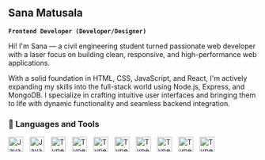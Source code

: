 ## Sana Matusala

**`Frontend Developer (Developer/Designer)`**

Hi! I'm Sana — a civil engineering student turned passionate web developer with a laser focus on building clean, responsive, and high-performance web applications.

With a solid foundation in HTML, CSS, JavaScript, and React, I'm actively expanding my skills into the full-stack world using Node.js, Express, and MongoDB. I specialize in crafting intuitive user interfaces and bringing them to life with dynamic functionality and seamless backend integration.

### 🤖 Languages and Tools

<img align="left" alt="Javascript" width="30px" style ="padding-right:10px;" src="https://cdn.jsdelivr.net/gh/devicons/devicon/icons/git/git-original.svg"/>
<img align="left" alt="Javascript" width="30px" style ="padding-right:10px;" src="https://custom-icon-badges.demolab.com/badge/custom-badge-blue.svg?logo=typescript-icon"/>
<img align="left" alt="Typescript" width="30px" style ="padding-right:10px;" src="https://cdn.jsdelivr.net/gh/devicons/devicon/icons/bash/bash-original.svg"/>
<img align="left" alt="Typescript" width="30px" style ="padding-right:10px;" src="https://cdn.jsdelivr.net/gh/devicons/devicon/icons/github/github-original"/>
<img align="left" alt="Typescript" width="30px" style ="padding-right:10px;" src="https://cdn.jsdelivr.net/gh/devicons/devicon/icons/python/python-plain.svg"/>
<img align="left" alt="Typescript" width="30px" style ="padding-right:10px;" src="https://cdn.jsdelivr.net/gh/devicons/devicon/icons/react/react-original.svg"/>
<img align="left" alt="Typescript" width="30px" style ="padding-right:10px;" src="https://cdn.jsdelivr.net/gh/devicons/devicon/icons/javascript/javascript-plain.svg"/>
<img align="left" alt="Typescript" width="30px" style ="padding-right:10px;" src="https://cdn.jsdelivr.net/gh/devicons/devicon/icons/css3/css3-plain.svg"/>
<img align="left" alt="Typescript" width="30px" style ="padding-right:10px;" src="https://cdn.jsdelivr.net/gh/devicons/devicon/icons/html5/html5-plain.svg"/>
<img align="left" alt="Typescript" width="30px" style ="padding-right:10px;" src="https://cdn.jsdelivr.net/gh/devicons/devicon/icons/linux/linux-original.svg"/>
